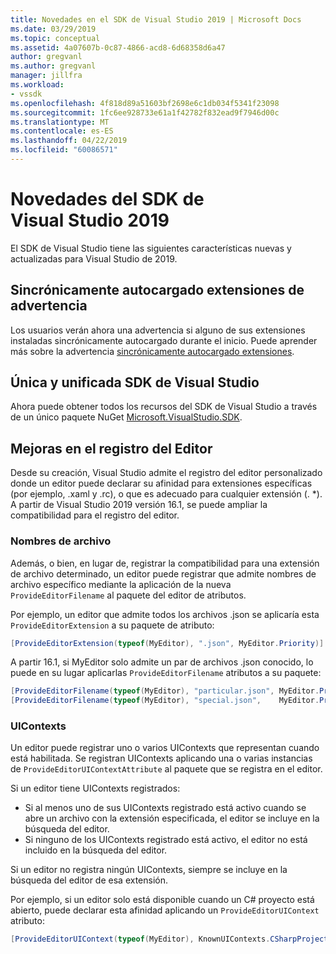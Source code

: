 ```yaml
---
title: Novedades en el SDK de Visual Studio 2019 | Microsoft Docs
ms.date: 03/29/2019
ms.topic: conceptual
ms.assetid: 4a07607b-0c87-4866-acd8-6d68358d6a47
author: gregvanl
ms.author: gregvanl
manager: jillfra
ms.workload:
- vssdk
ms.openlocfilehash: 4f818d89a51603bf2698e6c1db034f5341f23098
ms.sourcegitcommit: 1fc6ee928733e61a1f42782f832ead9f7946d00c
ms.translationtype: MT
ms.contentlocale: es-ES
ms.lasthandoff: 04/22/2019
ms.locfileid: "60086571"
---
```

# <a name="whats-new-in-the-visual-studio-2019-sdk"></a>Novedades del SDK de Visual Studio 2019

El SDK de Visual Studio tiene las siguientes características nuevas y actualizadas para Visual Studio de 2019.

## <a name="synchronously-autoloaded-extensions-warning"></a>Sincrónicamente autocargado extensiones de advertencia

Los usuarios verán ahora una advertencia si alguno de sus extensiones instaladas sincrónicamente autocargado durante el inicio. Puede aprender más sobre la advertencia [sincrónicamente autocargado extensiones](synchronously-autoloaded-extensions.md).

## <a name="single-unified-visual-studio-sdk"></a>Única y unificada SDK de Visual Studio

Ahora puede obtener todos los recursos del SDK de Visual Studio a través de un único paquete NuGet [Microsoft.VisualStudio.SDK](https://www.nuget.org/packages/microsoft.visualstudio.sdk).

## <a name="editor-registration-enhancements"></a>Mejoras en el registro del Editor

Desde su creación, Visual Studio admite el registro del editor personalizado donde un editor puede declarar su afinidad para extensiones específicas (por ejemplo, .xaml y .rc), o que es adecuado para cualquier extensión (. *). A partir de Visual Studio 2019 versión 16.1, se puede ampliar la compatibilidad para el registro del editor.

### <a name="filenames"></a>Nombres de archivo

Además, o bien, en lugar de, registrar la compatibilidad para una extensión de archivo determinado, un editor puede registrar que admite nombres de archivo específico mediante la aplicación de la nueva `ProvideEditorFilename` al paquete del editor de atributos.

Por ejemplo, un editor que admite todos los archivos .json se aplicaría esta `ProvideEditorExtension` a su paquete de atributo:

```cs
[ProvideEditorExtension(typeof(MyEditor), ".json", MyEditor.Priority)]
```

A partir 16.1, si MyEditor solo admite un par de archivos .json conocido, lo puede en su lugar aplicarlas `ProvideEditorFilename` atributos a su paquete:

```cs
[ProvideEditorFilename(typeof(MyEditor), "particular.json", MyEditor.Priority)]
[ProvideEditorFilename(typeof(MyEditor), "special.json",    MyEditor.Priority)]
```

### <a name="uicontexts"></a>UIContexts

Un editor puede registrar uno o varios UIContexts que representan cuando está habilitada. Se registran UIContexts aplicando una o varias instancias de `ProvideEditorUIContextAttribute` al paquete que se registra en el editor.

Si un editor tiene UIContexts registrados:

- Si al menos uno de sus UIContexts registrado está activo cuando se abre un archivo con la extensión especificada, el editor se incluye en la búsqueda del editor.
- Si ninguno de los UIContexts registrado está activo, el editor no está incluido en la búsqueda del editor.

Si un editor no registra ningún UIContexts, siempre se incluye en la búsqueda del editor de esa extensión.

Por ejemplo, si un editor solo está disponible cuando un C# proyecto está abierto, puede declarar esta afinidad aplicando un `ProvideEditorUIContext` atributo:

```cs
[ProvideEditorUIContext(typeof(MyEditor), KnownUIContexts.CSharpProjectContext)]
```